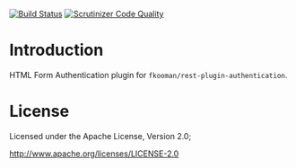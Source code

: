 [![Build Status](https://travis-ci.org/fkooman/php-lib-rest-plugin-authentication-form.svg?branch=master)](https://travis-ci.org/fkooman/php-lib-rest-plugin-authentication-form)
[![Scrutinizer Code Quality](https://scrutinizer-ci.com/g/fkooman/php-lib-rest-plugin-authentication-form/badges/quality-score.png?b=master)](https://scrutinizer-ci.com/g/fkooman/php-lib-rest-plugin-authentication-form/?branch=master)

# Introduction
HTML Form Authentication plugin for `fkooman/rest-plugin-authentication`.

# License
Licensed under the Apache License, Version 2.0;

   http://www.apache.org/licenses/LICENSE-2.0
